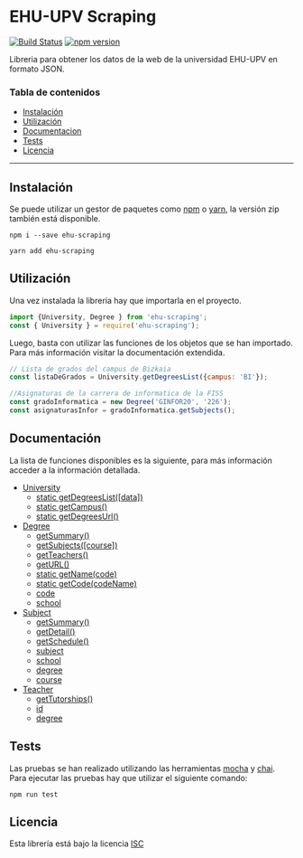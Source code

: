 # EHU-UPV Scraping 
[![Build Status](https://travis-ci.org/jcarral/ehu-scraping.svg?branch=master)](https://travis-ci.org/jcarral/ehu-scraping) [![npm version](https://badge.fury.io/js/ehu-scraping.svg)](https://badge.fury.io/js/ehu-scraping)

Libreria para obtener los datos de la web de la universidad EHU-UPV en formato JSON.

### Tabla de contenidos
- [Instalación](#instalacion)
- [Utilización](#utilizacion)
- [Documentacion](#documentacion)
- [Tests](#tests)
- [Licencia](#licencia)

---

## Instalación

Se puede utilizar un gestor de paquetes como [npm](https://www.npmjs.com/) o [yarn](https://yarnpkg.com/en/), la versión zip también está disponible.

```
npm i --save ehu-scraping
```
```
yarn add ehu-scraping
```

## Utilización

Una vez instalada la librería hay que importarla en el proyecto.
```javascript
import {University, Degree } from 'ehu-scraping';
const { University } = require('ehu-scraping');
```

Luego, basta con utilizar las funciones de los objetos que se han importado. Para más información visitar la documentación extendida.

```javascript
// Lista de grados del campus de Bizkaia
const listaDeGrados = University.getDegreesList({campus: 'BI'}); 

//Asignaturas de la carrera de informatica de la FISS
const gradoInformatica = new Degree('GINFOR20', '226');
const asignaturasInfor = gradoInformatica.getSubjects(); 
```

## Documentación

La lista de funciones disponibles es la siguiente, para más información acceder a la información detallada.

- [University](./docs/api/University.md#university)
	- [static getDegreesList([data])](./docs/api/University.md#static-getdegreeslistdata-promise)
	- [static getCampus()](./docs/api/University.md#static-getcampus-object)
	- [static getDegreesUrl()](./docs/api/University.md#static-getdegreesurl-string)
- [Degree](./docs/api/Degree.md#degree)
	- [getSummary()](./docs/api/Degree.md#getsummary-promise)
	- [getSubjects([course])](./docs/api/Degree.md#getsubjectscourse-promise)
	- [getTeachers()](./docs/api/Degree.md#getteachers-promise)
	- [getURL()](./docs/api/Degree.md#static-geturl-string)
	- [static getName(code)](./docs/api/Degree.md#static-getnamecode-string)
	- [static getCode(codeName)](./docs/api/Degree.md#static-getcodename-string)
	- [code](./docs/api/Degree.md#code-string)
	- [school](./docs/api/Degree.md#school-string)
- [Subject](./docs/api/Subject.md#subject)
	- [getSummary()](./docs/api/Subject.md#getsummary-promise)
	- [getDetail()](./docs/api/Subject.md#getdetail-promise)
	- [getSchedule()](./docs/api/Subject.md#getschedule-promise)
	- [subject](./docs/api/Subject.md#subject-string)
	- [school](./docs/api/Subject.md#school-string)
	- [degree](./docs/api/Subject.md#degree-string)
	- [course](./docs/api/Subject.md#course-string)
- [Teacher](./docs/api/Teacher.md#teacher)
	- [getTutorships()](./docs/api/Teacher.md#gettutorships-promise)
	- [id](./docs/api/Teacher.md#id-string)
	- [degree](./docs/api/Teacher.md#degree-string)


## Tests
Las pruebas se han realizado utilizando las herramientas [mocha](https://mochajs.org/) y [chai](http://chaijs.com/).
Para ejecutar las pruebas hay que utilizar el siguiente comando:
```
npm run test
```

## Licencia
Esta librería está bajo la licencia [ISC](./LICENSE.md)
